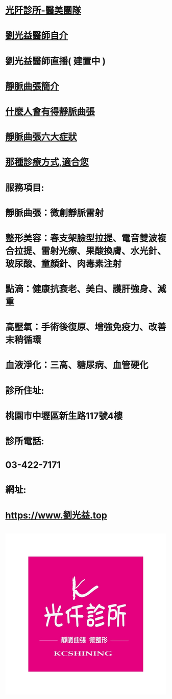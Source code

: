 
# <a href="https://www.dr-beauty.net">光阡診所-醫美團隊</a>


# <a href="https://www.youtube.com/watch?v=8LKCkaESDI0">劉光益醫師自介</a>
# 劉光益醫師直播( 建置中 )
# <a href="https://www.youtube.com/watch?v=e92u1rKs6iI">靜脈曲張簡介</a>
# <a href="https://www.youtube.com/watch?v=umoMYHg6jAg">什麼人會有得靜脈曲張</a>
# <a href="https://www.youtube.com/watch?v=ScHCREHLzak">靜脈曲張六大症狀</a>
# <a href="https://www.youtube.com/watch?v=ogxEJvNe_AQ">那種診療方式,適合您</a>


# 服務項目:
# 靜脈曲張：微創靜脈雷射

# 整形美容：春支架臉型拉提、電音雙波複合拉提、雷射光療、果酸換膚、水光針、玻尿酸、童顏針、肉毒素注射

# 點滴：健康抗衰老、美白、護肝強身、減重

# 高壓氧：手術後復原、增強免疫力、改善末稍循環

# 血液淨化：三高、糖尿病、血管硬化

# 診所住址: 
# 桃園市中壢區新生路117號4樓
# 診所電話: 
# 03-422-7171
# 網址: 
# https://www.劉光益.top
# <img src="光阡logo.jpg">
